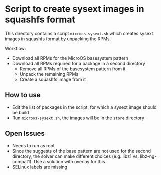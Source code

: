# Script to create sysext images in squashfs format

This directory contains a script `microos-sysext.sh` which creates sysext images in squashfs format by unpacking the RPMs.

Workflow:
* Download all RPMs for the MicroOS basesystem pattern
* Download all RPMs required for a package in a second directory
  * Remove all RPMs of the basesystem pattern from it
  * Unpack the remaining RPMs
  * Create a squashfs image from it

## How to use

* Edit the list of packages in the script, for which a sysext image should be build
* Run `microos-sysext.sh`, the images will be in the `store` directory

## Open Issues

* Needs to run as root
* Since the suggests of the base pattern are not used for the second directory, the solver can make different choices (e.g. libz1 vs. libz-ng-compat1). Use a solution with overlay for this
* SELinux labels are missing
